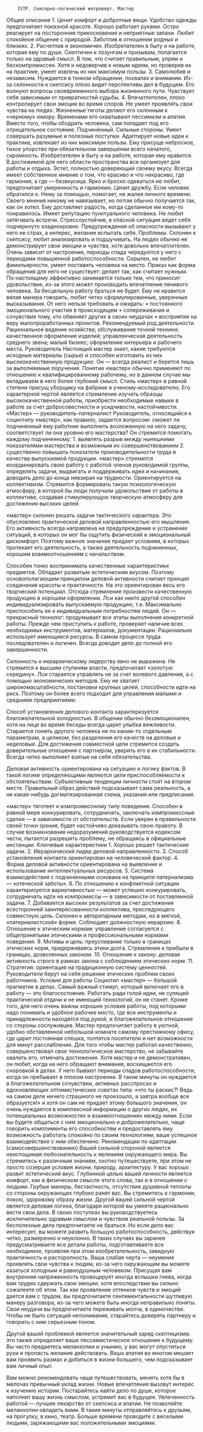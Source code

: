         ISTP. Сенсорно-логический интроверт. Мастер
Общее описание
    1. Ценит комфорт и добротные вещи. Удобство одежды предпочитает показной красоте. Хорошо работает руками. Остро реагирует на посторонние прикосновения и неприятные запахи. Любит спокойное общение с природой. Заботлив в отношении родных и близких. 
    2. Расчетлив и экономичен. Изобретателен в быту и на работе, которая ему по душе. Скептичен к лозунгам и призывам, полагается только на здравый смысл. В том, что считает правильным, упрям и бескомпромиссен. Хотя и недоверчив к новым идеям, но проверив их на практике, умеет извлечь из них максимум пользы. 
    3. Самолюбив и независим. Нуждается в тонком обращении, похвалах и внимании. Из-за склонности к скепсису плохо видит перспективы дел в будущем. Его волнуют вопросы своевременного выбора жизненного пути. Чувствует себя зависимым от превратностей судьбы. 
    4. Впечатлителен, плохо контролирует свои эмоции во время споров. Не умеет проявлять свои чувства на людях. Жизненные тяготы делают его склонным к «черному» юмору. Временами его охватывают пессимизм и апатия. Вместо того, чтобы ободрить человека, сам попадает под его отрицательное состояние.
Подчинённый.
Сильные стороны.
Умеет совершать разумные и полезные поступки. Адаптирует новые идеи к практике, извлекает из них максимум пользы. Ему присуще неброское, тихое упорство при обязательном завершении всего начатого, скромность. Изобретателен в быту и на работе, которая ему нравится. В достижимой для него области пространства все организует для работы и отдыха. Эстет, полностью доверяющий своему вкусу. Всегда имеет собственное мнение о том, что красиво и что некрасиво, где гармония, а где — безвкусица. Ярко и броско одеваться не любит, предпочитает умеренность и гармонию. Ценит дружбу. Если человек обратился к. Нему за помощью, помогает, не жалея личного времени. Своего мнения никому не навязывает, но потом обычно получается так, как он хотел. Ему доставляет радость, когда сделанное им кому-то понравилось. Имеет репутацию пунктуального человека. Не любит затягивать встречи. Стрессоустойчив, в опасной ситуации ведет себя подчеркнуто хладнокровно. Предупреждения об опасности вызывают у него не страх, а интерес, желание испытать себя. 
Проблемы. 
Склонен к скепсису, любит анализировать и подшучивать. На людях обычно не демонстрирует свои эмоции и чувства, хотя довольно впечатлителен. Очень зависит от настроения, периоды спада чередуются у него с периодами повышенной работоспособности. Скрытен, не любит фамильярности, умеет поставить человека на место. Приказ как форма обращения для него не существует: делает так, как считает нужным. По-настоящему эффективно занимается только тем, что приносит удовольствие, из-за этого может производить впечатление ленивого человека. За бесцельную работу браться не будет. Ему не нравится вялая манера говорить, любит четко сформулированные, уверенные высказывания. 
От него нельзя требовать и ожидать: 
    • постоянного эмоционального участия в происходящем 
    • сопереживания и сочувствия тому, кто обвиняет других в своих неудачах 
    • восприятия на веру малопроработанных проектов.
Рекомендуемый род деятельности 
Рациональное ведение хозяйства; обслуживание точной техники; качественное оформление изделий; управленческая деятельность среднего звена; малый бизнес; оформление интерьера и рабочего места. 
Руководитель
Настоящий мастер знает, какие требуются исходные материалы (сырье) и способен изготовить из них высококачественную продукцию. Он — всегда реалист и берется лишь за выполняемые поручения. Понятие «мастер» обычно применяют по отношению к квалифицированному рабочему, но в данном случае мы вкладываем в него более глубокий смысл. Стиль «мастер» в равной степени присущ уборщику на фабрике и ученому-исследователю. Его характерной чертой является стремление изучать образцы высококачественной работы, приобрести необходимые навыки в работе за счет добросовестности и усидчивости, настойчивости. 
«Мастер» — руководитель-патерналист 
Руководитель, относящийся к социотипу «мастер», как правило, задается вопросом: сможет ли подчиненный ему работник выполнить возложенную на него задачу, соответствует ли она уровню его мастерства? Он стремится помогать каждому подчиненному: 
    1. выявлять разрыв между нынешними показателями мастерства и возможным их совершенствованием 
    2. существенно повышать показатели производительности труда и качества выпускаемой продукции.
«мастер» стремится координировать свою работу с работой членов руководимой группы, определять задачи, выдвигать и поддерживать идеи и начинания, доводить дело до конца невзирая на трудности. Ориентируется на коллективизм. Стремится формировать такую психологическую атмосферу, в которой бы люди получали удовольствие от работы в коллективе, создавая стимулирующую творческую атмосферу для достижения высоких целей. 

«мастер» склонен решать задачи тактического характера. Это обусловлено практической деловой направленностью его мышления. Его активность всегда направлена на предупреждение и устранение ситуаций, в которых он мог бы ощутить физический и эмоциональный дискомфорт. Поэтому важное значение придает условиям, в которых протекает его деятельность, а также деятельность подчиненных, хорошим взаимоотношениям с начальством. 

Способен тонко воспринимать качественные характеристики предметов. Обладает развитым эстетическим вкусом. Поэтому основополагающим принципом деловой активности считает принцип соединения красоты и практичности. На это ориентирован весь его творческий потенциал. Отсюда стремление произвести качественную продукцию в хорошем оформлении. Лси как никто другой способен индивидуализировать выпускаемую продукцию, т.е. Максимально приспособить ее к индивидуальным потребностям людей. Он — прекрасный технолог: продумывает все этапы выполнения конкретной работы. Прежде чем приступить к работе, проверяет наличие всех необходимых инструментов, материалов, документации. Рационально использует имеющиеся ресурсы. В самом процессе труда последователен и логичен. Всегда доводит дело до полной его завершенности. 

Склонность к иерархическому лидерству явно не выражена. Не стремится к высшим ступеням власти, предпочитает «золотую середину». Лси старается управлять не за счет волевого давления, а с помощью экономических методов. Ему не хватает широкомасштабности, постановки крупных целей, способности идти на риск. Поэтому он более всего подходит для управления малыми и средними предприятиями. 

Способ установления делового контакта характеризуется благожелательной холодностью. В общении обычно безэмоционален, хотя на лице во время беседы всегда царит улыбка вежливости. Старается понять другого человека не по каким-то отдельным параметрам, а целиком, без разделения его качеств на деловые и неделовые. Для достижения совместной цели стремится создать доверительные отношения с партнером, уверить его в их стабильности. Всегда четко выполняет взятые на себя обязательства. 

Деловая активность ориентирована на ситуацию и логику фактов. В такой логике определяющими являются цели приспособляемости к обстоятельствам. Субъективные тенденции личности стоят на втором месте. Правильный образ действий подсказывает сама реальность, а не какая-нибудь догматизированная схема, указания или предписания. 

«мастер» тяготеет к компромиссному типу поведения. Способен в равной мере конкурировать, сотрудничать, заключать компромиссные сделки — в зависимости от обстоятельств. Если уверен в правильности своей точки зрения, будет настойчиво доказывать свою правоту. В случае возникновения недоразумений руководствуется кодексом чести, пытается разрешить проблему, не обращаясь в официальные инстанции. 
Ключевые характеристики 
    1. Хорошо решает тактические задачи. 
    2. Иерархический лидер деловой направленности. 
    3. Способ установления контакта ориентирован на человеческий фактор. 
    4. Форма деловой активности ориентирована на выявление и использование интеллектуальных ресурсов. 
    5. Система взаимодействия с подчиненными основана на принципе патернализма — «отеческой заботы». 
    6. По отношению к конфликтной ситуации характеризуется вариативностью — может успешно конкурировать, сотрудничать идти на компромиссы — в зависимости от поставленной задачи. 
    7. Добивается высоких результатов за счет достижения всесторонней заинтересованности коллектива, преследующего совместную цель. Склонен к авторитарным методам, но в мягкой, «патерналистской» форме. Соблюдает должностную иерархию. 
    8. Отношение к этическим нормам: управление согласуется с общепринятыми этическими и профессиональными нормами поведения. 
    9. Мотивы и цель: преуспевание только в границах этических норм, придерживаясь этики долга. Стремление к прибыли в границах, дозволенных законом. 
    10. Отношение к закону: деловая активность строго в рамках закона с соблюдением этических норм. 
    11. Стратегия: ориентация на традиционную систему ценностей. Руководители берут на себя решение этических проблем своих работников.
Условия для работы
Социотип «мастер» — большой прагматик в делах. Самый важный стимул, который включает его в работу — это благосостояние. Работать ради голой идеи, не сулящей практической отдачи и не имеющей технологий, он не станет. Кроме того, для него очень важны хорошие условия работы, под которыми надо понимать и удобное рабочее место, где все инструменты и принадлежности находятся под рукой, и благожелательное отношение со стороны сослуживцев. Мастер предпочитает работу в уютной, удобно обставленной небольшой комнате самому престижному офису, где царит постоянная спешка, толпятся посетители и нет возможности для минут расслабления. Для того чтобы мастер работал качественно, совершенствовал свое технологическое мастерство, не забывайте хвалить его, отмечать достижения. Хотя мастер и не демонстративен, он любит, когда на него обращают внимание, восхищаются его сноровкой в делах. У него бывают периоды спадов работоспособности, когда он пребывает в плохом настроении. В такие минуты он нуждается в благожелательном сочувствии, активных расспросах и вдохновляющих оптимистических советах типа: «что ты раскис?! Ведь на самом деле ничего страшного не произошло, а завтра вообще все образуется!» и хотя он сам не придает этому большого значения, он очень нуждается в комплексной информации о других людях, их потенциальных возможностях и взаимоотношениях между ними. Если вы будете общаться с ним эмоционально и доброжелательно, чаще говорить комплименты его способностям и предоставлять ему возможность работать спокойно по своим технологиям, ваше успешное взаимодействие с ним обеспечено. 
Рекомендации по адаптации (самосовершенствованию)
Вашей сильной стороной является неистощимая любознательность к явлениям окружающего мира. Вы стремитесь к различным знаниям, охотно путешествуете, при этом не просто созерцая условия жизни, природу, архитектуру. У вас хорошо развит эстетический вкус. 
Глубинной целью вашей личности является комфорт, как в физическом смысле этого слова, так и в отношении с людьми. Грубые манеры, бестактность, отсутствие душевной теплоты со стороны окружающих глубоко ранят вас. Вы стремитесь к гармонии, покою, здоровому образу жизни. 
Другой вашей сильной чертой является деловая логика, благодаря которой вы умеете рационально вести свои дела. В своих поступках вы руководствуетесь исключительно здравым смыслом и чувством реальной пользы. 
За бесполезные дела предпочитаете не браться. Но если дело вас интересует, вы можете развить большую работоспособность, действуя четко, размеренно и неуклонно. В таких случаях вы заранее предусматриваете все детали работы, подготавливаете все необходимое, проявляя при этом изобретательность, завидную практичность и расторопность. 
Ваша слабая черта — неумение проявлять свои чувства к людям, из-за чего окружающим вы можете казаться холодным и равнодушным человеком. Присущая вам внутренняя напряженность провоцирует иногда вспышки гнева, когда вам трудно сдержать свои эмоции, хотя впоследствии вы сильно сожалеете об этом. 
Так как проявление оттенков чувств и эмоций дается вам с трудом, вы предпочитаете сентиментальности шутливую манеру разговора, из-за чего можете быть иногда неправильно поняты. Свои неудачи вы предпочитаете переживать молча, в одиночестве. Чтобы не было ситуаций непонимания, старайтесь доверять партнеру и говорить с ним серьезным тоном. 

Другой вашей проблемой является значительный заряд скептицизма: это также определяет ваше пессимистическое отношение к будущему. Вы часто предаетесь меланхолии и унынию, у вас могут опуститься руки и пропасть желание действовать. Ваша апатия во многом мешает вам проявить размах и добиться в жизни большего, чем подсказывает вам личный опыт. 

Вам можно рекомендовать чаще путешествовать, менять хотя бы в мелочах привычный уклад жизни. Новые впечатления вызовут интерес к изучению истории. 
Постарайтесь найти дело по душе, которое наполнит вашу жизнь смыслом, устремит вас в будущее. Увлеченность работой — лучшее лекарство от скепсиса и апатии. 
Не позволяйте меланхолии овладеть вами. В такие минуты отправляйтесь к друзьям, на прогулку, в кино, театр. Больше времени проводите с веселыми людьми, заряжающими вас положительными эмоциями. 

